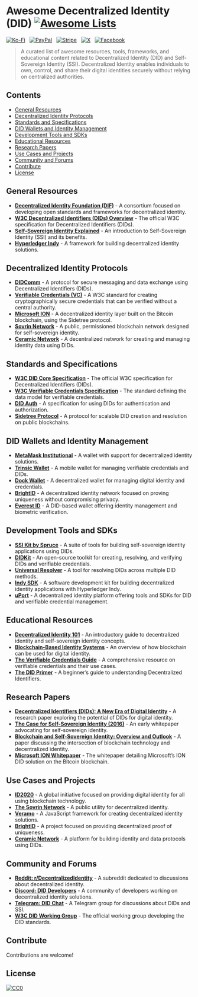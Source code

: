 # Awesome Decentralized Identity (DID) [![Awesome Lists](https://srv-cdn.himpfen.io/badges/awesome-lists/awesomelists-flat.svg)](https://github.com/awesomelistsio/awesome)

[![Ko-Fi](https://srv-cdn.himpfen.io/badges/kofi/kofi-flat.svg)](https://ko-fi.com/awesomelists) &nbsp; [![PayPal](https://srv-cdn.himpfen.io/badges/paypal/paypal-flat.svg)](https://www.paypal.com/donate/?hosted_button_id=3LLKRXJU44EJJ) &nbsp; [![Stripe](https://srv-cdn.himpfen.io/badges/stripe/stripe-flat.svg)](https://tinyurl.com/e8ymxdw3) &nbsp; [![X](https://srv-cdn.himpfen.io/badges/twitter/twitter-flat.svg)](https://x.com/ListsAwesome) &nbsp; [![Facebook](https://srv-cdn.himpfen.io/badges/facebook-pages/facebook-pages-flat.svg)](https://www.facebook.com/awesomelists)

> A curated list of awesome resources, tools, frameworks, and educational content related to Decentralized Identity (DID) and Self-Sovereign Identity (SSI). Decentralized Identity enables individuals to own, control, and share their digital identities securely without relying on centralized authorities.

## Contents

- [General Resources](#general-resources)
- [Decentralized Identity Protocols](#decentralized-identity-protocols)
- [Standards and Specifications](#standards-and-specifications)
- [DID Wallets and Identity Management](#did-wallets-and-identity-management)
- [Development Tools and SDKs](#development-tools-and-sdks)
- [Educational Resources](#educational-resources)
- [Research Papers](#research-papers)
- [Use Cases and Projects](#use-cases-and-projects)
- [Community and Forums](#community-and-forums)
- [Contribute](#contribute)
- [License](#license)

## General Resources

- **[Decentralized Identity Foundation (DIF)](https://identity.foundation/)** - A consortium focused on developing open standards and frameworks for decentralized identity.
- **[W3C Decentralized Identifiers (DIDs) Overview](https://www.w3.org/TR/did-core/)** - The official W3C specification for Decentralized Identifiers (DIDs).
- **[Self-Sovereign Identity Explained](https://www.evernym.com/blog/what-is-self-sovereign-identity/)** - An introduction to Self-Sovereign Identity (SSI) and its benefits.
- **[Hyperledger Indy](https://www.hyperledger.org/use/hyperledger-indy)** - A framework for building decentralized identity solutions.

## Decentralized Identity Protocols

- **[DIDComm](https://identity.foundation/didcomm-messaging/spec/)** - A protocol for secure messaging and data exchange using Decentralized Identifiers (DIDs).
- **[Verifiable Credentials (VC)](https://www.w3.org/TR/vc-data-model/)** - A W3C standard for creating cryptographically secure credentials that can be verified without a central authority.
- **[Microsoft ION](https://identity.foundation/ion/)** - A decentralized identity layer built on the Bitcoin blockchain, using the Sidetree protocol.
- **[Sovrin Network](https://sovrin.org/)** - A public, permissioned blockchain network designed for self-sovereign identity.
- **[Ceramic Network](https://ceramic.network/)** - A decentralized network for creating and managing identity data using DIDs.

## Standards and Specifications

- **[W3C DID Core Specification](https://www.w3.org/TR/did-core/)** - The official W3C specification for Decentralized Identifiers (DIDs).
- **[W3C Verifiable Credentials Specification](https://www.w3.org/TR/vc-data-model/)** - The standard defining the data model for verifiable credentials.
- **[DID Auth](https://identity.foundation/did-auth/)** - A specification for using DIDs for authentication and authorization.
- **[Sidetree Protocol](https://identity.foundation/sidetree/spec/)** - A protocol for scalable DID creation and resolution on public blockchains.

## DID Wallets and Identity Management

- **[MetaMask Institutional](https://institutional.metamask.io/)** - A wallet with support for decentralized identity solutions.
- **[Trinsic Wallet](https://trinsic.id/)** - A mobile wallet for managing verifiable credentials and DIDs.
- **[Dock Wallet](https://www.dock.io/wallet)** - A decentralized wallet for managing digital identity and credentials.
- **[BrightID](https://www.brightid.org/)** - A decentralized identity network focused on proving uniqueness without compromising privacy.
- **[Everest ID](https://everest.org/)** - A DID-based wallet offering identity management and biometric verification.

## Development Tools and SDKs

- **[SSI Kit by Spruce](https://www.spruceid.com/)** - A suite of tools for building self-sovereign identity applications using DIDs.
- **[DIDKit](https://github.com/spruceid/didkit)** - An open-source toolkit for creating, resolving, and verifying DIDs and verifiable credentials.
- **[Universal Resolver](https://uniresolver.io/)** - A tool for resolving DIDs across multiple DID methods.
- **[Indy SDK](https://github.com/hyperledger/indy-sdk)** - A software development kit for building decentralized identity applications with Hyperledger Indy.
- **[uPort](https://www.uport.me/)** - A decentralized identity platform offering tools and SDKs for DID and verifiable credential management.

## Educational Resources

- **[Decentralized Identity 101](https://www.goodhealthpass.org/ssi-101/)** - An introductory guide to decentralized identity and self-sovereign identity concepts.
- **[Blockchain-Based Identity Systems](https://www.ibm.com/blockchain/solutions/identity)** - An overview of how blockchain can be used for digital identity.
- **[The Verifiable Credentials Guide](https://www.evernym.com/verifiable-credentials-guide/)** - A comprehensive resource on verifiable credentials and their use cases.
- **[The DID Primer](https://learnmeabitcoin.com/technical/did)** - A beginner’s guide to understanding Decentralized Identifiers.

## Research Papers

- **[Decentralized Identifiers (DIDs): A New Era of Digital Identity](https://arxiv.org/abs/2008.09136)** - A research paper exploring the potential of DIDs for digital identity.
- **[The Case for Self-Sovereign Identity (2016)](https://sovrin.org/wp-content/uploads/2018/03/The-Case-for-Self-Sovereign-Identity.pdf)** - An early whitepaper advocating for self-sovereign identity.
- **[Blockchain and Self-Sovereign Identity: Overview and Outlook](https://arxiv.org/abs/2101.07372)** - A paper discussing the intersection of blockchain technology and decentralized identity.
- **[Microsoft ION Whitepaper](https://github.com/decentralized-identity/ion/blob/main/whitepaper.md)** - The whitepaper detailing Microsoft’s ION DID solution on the Bitcoin blockchain.

## Use Cases and Projects

- **[ID2020](https://id2020.org/)** - A global initiative focused on providing digital identity for all using blockchain technology.
- **[The Sovrin Network](https://sovrin.org/)** - A public utility for decentralized identity.
- **[Veramo](https://veramo.io/)** - A JavaScript framework for creating decentralized identity solutions.
- **[BrightID](https://www.brightid.org/)** - A project focused on providing decentralized proof of uniqueness.
- **[Ceramic Network](https://ceramic.network/)** - A platform for building identity and data protocols using DIDs.

## Community and Forums

- **[Reddit: r/DecentralizedIdentity](https://www.reddit.com/r/DecentralizedIdentity/)** - A subreddit dedicated to discussions about decentralized identity.
- **[Discord: DID Developers](https://discord.gg/did)** - A community of developers working on decentralized identity solutions.
- **[Telegram: DID Chat](https://t.me/DecentralizedID)** - A Telegram group for discussions about DIDs and SSI.
- **[W3C DID Working Group](https://www.w3.org/2019/did-wg/)** - The official working group developing the DID standards.

## Contribute

Contributions are welcome!

## License

[![CC0](https://mirrors.creativecommons.org/presskit/buttons/88x31/svg/by-sa.svg)](http://creativecommons.org/licenses/by-sa/4.0/)
